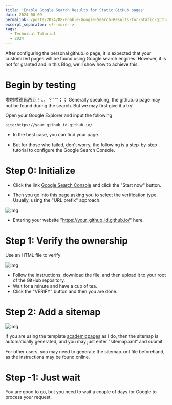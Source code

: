 ```yaml
---
title: 'Enable Google Search Results for Static GitHub pages'
date: 2024-08-09
permalink: /posts/2024/08/Enable-Google-Search-Results-for-Static-github-pages/
excerpt_separator: <!--more-->
tags:
  - Technical Tutorial
  - 2024
---
```


After configuring the personal github.io page, it is expected that your customized pages will be found using Google search engines. However, it is not for granted and in this Blog, we'll show how to achieve this. <!--more-->


Begin by testing
======
啦啦啦德玛西亚！。，？”“”；；
Generally speaking, the github.io page may not be found during the search. But we may first give it a try!



Open your Google Explorer and input the following 

```html
site:https://your_github_id.github.io/
```



* In the best case, you can find your page.



* But for those who failed, don't worry, the following is a step-by-step tutorial to configure the Google Search Console.

Step 0:  Initialize
======



* Click the link [Google Search Console](https://search.google.com/search-console/about) and click the "Start now" button.



* Then you go into this page asking you to select the verification type. Usually, using the "URL prefix" approach.

![img](https://charlesqueen.github.io/resources/p14.png)

* Entering your website "https://your_github_id.github.io/" here. 

Step 1: Verify the ownership
======

Use an HTML file to verify

![img](https://zelin-wu.github.io/images/posts/google-search-enable/google-search-verify-ownship.png)

* Follow the instructions, download the file, and then upload it to your root of the GitHub repository.
* Wait for a minute and have a cup of tea.
* Click the "VERIFY" button and then you are done.



Step 2: Add a sitemap
======



![img](https://zelin-wu.github.io/images/posts/google-search-enable/google-search-add-sitemap.png)



If you are using the template [academicpages](https://github.com/academicpages/academicpages.github.io) as I do, then the sitemap is automatically generated, and you may just enter "sitemap.xml" and submit.



For other users, you may need to generate the sitemap.xml file beforehand, as the instructions may be found online. 



Step -1: Just wait
======

You are good to go, but you need to wait a couple of days for Google to process your request.

